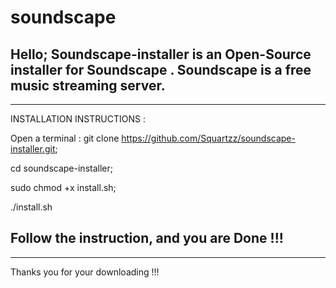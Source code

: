 # soundscape
Hello; Soundscape-installer is an Open-Source installer for Soundscape .
Soundscape is a free music streaming server.
-----------------------------------------------
-------------------------------------------------
INSTALLATION INSTRUCTIONS :

Open a terminal :
  git clone https://github.com/Squartzz/soundscape-installer.git;
  
  cd soundscape-installer;
  
  sudo chmod +x install.sh;
  
  ./install.sh

Follow the instruction, and you are Done !!!
-------------------------------------------------
-----------------------------------------------
Thanks you for your downloading !!!
